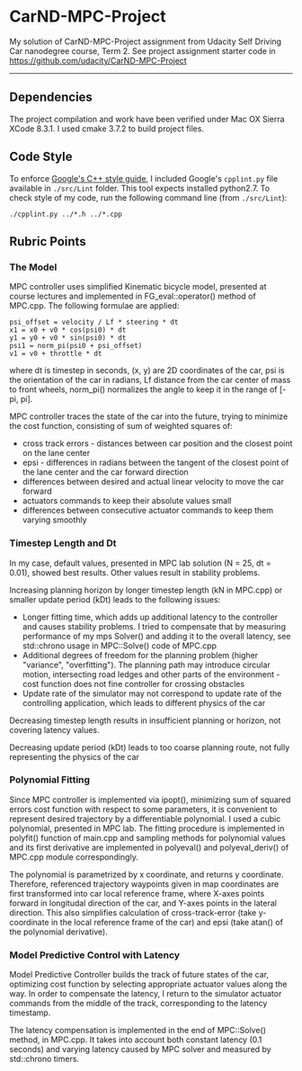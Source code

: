 
# CarND-MPC-Project

My solution of CarND-MPC-Project assignment from Udacity Self Driving Car nanodegree course, Term 2. See project assignment starter code in https://github.com/udacity/CarND-MPC-Project

---

## Dependencies

The project compilation and work have been verified under Mac OX Sierra XCode 8.3.1. I used cmake 3.7.2 to build project files.

## Code Style

To enforce [Google's C++ style guide](https://google.github.io/styleguide/cppguide.html), I included Google's `cpplint.py` file available in `./src/Lint` folder. This tool expects installed python2.7. To check style of my code, run the following command line (from `./src/Lint`):

```
./cpplint.py ../*.h ../*.cpp
```

## Rubric Points

### The Model

MPC controller uses simplified Kinematic bicycle model, presented at course lectures and implemented in FG_eval::operator() method of MPC.cpp. The following formulae are applied:

```
psi_offset = velocity / Lf * steering * dt
x1 = x0 + v0 * cos(psi0) * dt
y1 = y0 + v0 * sin(psi0) * dt
psi1 = norm_pi(psi0 + psi_offset)
v1 = v0 + throttle * dt
```

where dt is timestep in seconds, (x, y) are 2D coordinates of the car, psi is the orientation of the car in radians, Lf distance from the car center of mass to front wheels, norm_pi() normalizes the angle to keep it in the range of [-pi, pi].

MPC controller traces the state of the car into the future, trying to minimize the cost function, consisting of sum of weighted squares of:
* cross track errors - distances between car position and the closest point on the lane center
* epsi - differences in radians between the tangent of the closest point of the lane center and the car forward direction
* differences between desired and actual linear velocity to move the car forward
* actuators commands to keep their absolute values small
* differences between consecutive actuator commands to keep them varying smoothly

### Timestep Length and Dt

In my case, default values, presented in MPC lab solution (N = 25, dt = 0.01), showed best results. Other values result in stability problems.

Increasing planning horizon by longer timestep length (kN in MPC.cpp) or smaller update period (kDt) leads to the following issues:
* Longer fitting time, which adds up additional latency to the controller and causes stability problems. I tried to compensate that by measuring performance of my mps Solver() and adding it to the overall latency, see std::chrono usage in MPC::Solve() code of MPC.cpp
* Additional degrees of freedom for the planning problem (higher "variance", "overfitting"). The planning path may introduce circular motion, intersecting road ledges and other parts of the environment - cost function does not fine controller for crossing obstacles
* Update rate of the simulator may not correspond to update rate of the controlling application, which leads to different physics of the car

Decreasing timestep length results in insufficient planning or horizon, not covering latency values.

Decreasing update period (kDt) leads to too coarse planning route, not fully representing the physics of the car

### Polynomial Fitting

Since MPC controller is implemented via ipopt(), minimizing sum of squared errors cost function with respect to some parameters, it is convenient to represent desired trajectory by a differentiable polynomial. I used a cubic polynomial, presented in MPC lab. The fitting procedure is implemented in polyfit() function of main.cpp and sampling methods for polynomial values and its first derivative are implemented in polyeval() and polyeval_deriv() of MPC.cpp module correspondingly.

The polynomial is parametrized by x coordinate, and returns y coordinate. Therefore, referenced trajectory waypoints given in map coordinates are first transformed into car local reference frame, where X-axes points forward in longitudal direction of the car, and Y-axes points in the lateral direction. This also simplifies calculation of cross-track-error (take y-coordinate in the local reference frame of the car) and epsi (take atan() of the polynomial derivative). 

### Model Predictive Control with Latency

Model Predictive Controller builds the track of future states of the car, optimizing cost function by selecting appropriate actuator values along the way. In order to compensate the latency, I return to the simulator actuator commands from the middle of the track, corresponding to the latency timestamp.

The latency compensation is implemented in the end of MPC::Solve() method, in MPC.cpp. It takes into account both constant latency (0.1 seconds) and varying latency caused by MPC solver and measured by std::chrono timers.

